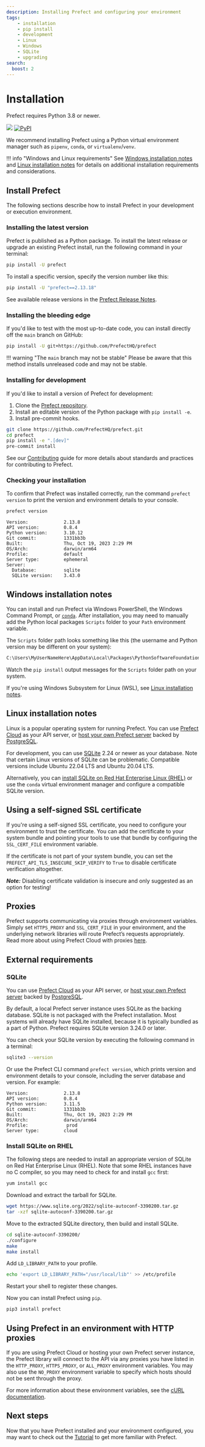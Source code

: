 ```yaml
---
description: Installing Prefect and configuring your environment
tags:
    - installation
    - pip install
    - development
    - Linux
    - Windows
    - SQLite
    - upgrading
search:
  boost: 2
---
```



# Installation

Prefect requires Python 3.8 or newer.

<p align="left">
    <a href="https://pypi.python.org/pypi/prefect/" alt="Python Versions">
        <img src="https://img.shields.io/pypi/pyversions/prefect?color=0052FF&labelColor=090422" /></a>
    <a href="https://pypi.python.org/pypi/prefect/" alt="PyPI version">
        <img alt="PyPI" src="https://img.shields.io/pypi/v/prefect?color=0052FF&labelColor=090422"></a>
</p>

We recommend installing Prefect using a Python virtual environment manager such as `pipenv`, `conda`, or `virtualenv`/`venv`.

!!! info "Windows and Linux requirements"
    See [Windows installation notes](#windows-installation-notes) and [Linux installation notes](#linux-installation-notes) for details on additional installation requirements and considerations.

## Install Prefect

The following sections describe how to install Prefect in your development or execution environment.

### Installing the latest version

Prefect is published as a Python package. To install the latest release or upgrade an existing Prefect install, run the following command in your terminal:

```bash
pip install -U prefect
```

To install a specific version, specify the version number like this:

```bash
pip install -U "prefect==2.13.18"
```

See available release versions in the [Prefect Release Notes](https://github.com/PrefectHQ/prefect/blob/main/RELEASE-NOTES.md).

### Installing the bleeding edge

If you'd like to test with the most up-to-date code, you can install directly off the `main` branch on GitHub:

```bash
pip install -U git+https://github.com/PrefectHQ/prefect
```

!!! warning "The `main` branch may not be stable"
    Please be aware that this method installs unreleased code and may not be stable.

### Installing for development

If you'd like to install a version of Prefect for development:

1. Clone the [Prefect repository](https://github.com/PrefectHQ/prefect).
2. Install an editable version of the Python package with `pip install -e`.
3. Install pre-commit hooks.

```bash
git clone https://github.com/PrefectHQ/prefect.git
cd prefect
pip install -e ".[dev]"
pre-commit install
```

See our [Contributing](/contributing/overview/) guide for more details about standards and practices for contributing to Prefect.

### Checking your installation

To confirm that Prefect was installed correctly, run the command `prefect version` to print the version and environment details to your console.

```bash
prefect version
```

```{.output .no-copy }
Version:             2.13.8
API version:         0.8.4
Python version:      3.10.12
Git commit:          1331bb3b
Built:               Thu, Oct 19, 2023 2:29 PM
OS/Arch:             darwin/arm64
Profile:             default
Server type:         ephemeral
Server:
  Database:          sqlite
  SQLite version:    3.43.0
```

## Windows installation notes

You can install and run Prefect via Windows PowerShell, the Windows Command Prompt, or [`conda`](https://docs.conda.io/projects/conda/en/latest/user-guide/install/windows.html). After installation, you may need to manually add the Python local packages `Scripts` folder to your `Path` environment variable.

The `Scripts` folder path looks something like this (the username and Python version may be different on your system):

```bash
C:\Users\MyUserNameHere\AppData\Local\Packages\PythonSoftwareFoundation.Python.3.11_qbz5n2kfra8p0\LocalCache\local-packages\Python311\Scripts
```

Watch the `pip install` output messages for the `Scripts` folder path on your system.

If you're using Windows Subsystem for Linux (WSL), see [Linux installation notes](#linux-installation-notes).

## Linux installation notes

Linux is a popular operating system for running Prefect. You can use [Prefect Cloud](/ui/cloud/) as your API server, or [host your own Prefect server](/host/) backed by [PostgreSQL](/concepts/database/#configuring_a_postgresql_database).

For development, you can use [SQLite](/concepts/database/#configuring_a_sqlite_database) 2.24 or newer as your database. Note that certain Linux versions of SQLite can be problematic. Compatible versions include Ubuntu 22.04 LTS and Ubuntu 20.04 LTS.

Alternatively, you can [install SQLite on Red Hat Enterprise Linux (RHEL)](#install-sqlite-on-rhel) or use the `conda` virtual environment manager and configure a compatible SQLite version.

## Using a self-signed SSL certificate

If you're using a self-signed SSL certificate, you need to configure your
environment to trust the certificate. You can add the
certificate to your system bundle and pointing your tools to use that bundle by configuring the `SSL_CERT_FILE` environment variable.

If the certificate is not part of your system bundle, you can set the
`PREFECT_API_TLS_INSECURE_SKIP_VERIFY` to `True` to disable certificate verification altogether.

***Note:*** Disabling certificate validation is insecure and only suggested as an option for testing!

## Proxies

Prefect supports communicating via proxies through environment variables. Simply set `HTTPS_PROXY` and `SSL_CERT_FILE` in your environment, and the underlying network libraries will route Prefect’s requests appropriately. Read more about using Prefect Cloud with proxies [here](https://discourse.prefect.io/t/using-prefect-cloud-with-proxies/1696).

## External requirements

### SQLite

You can use [Prefect Cloud](/ui/cloud/) as your API server, or [host your own Prefect server](/host/) backed by [PostgreSQL](/concepts/database/#configuring_a_postgresql_database).

By default, a local Prefect server instance uses SQLite as the backing database. SQLite is not packaged with the Prefect installation. Most systems will already have SQLite installed, because it is typically bundled as a part of Python. Prefect requires SQLite version 3.24.0 or later.

You can check your SQLite version by executing the following command in a terminal:

```bash
sqlite3 --version
```

Or use the Prefect CLI command `prefect version`, which prints version and environment details to your console, including the server database and version. For example:

```{.output .no-copy }
Version:             2.13.8
API version:         0.8.4
Python version:      3.11.5
Git commit:          1331bb3b
Built:               Thu, Oct 19, 2023 2:29 PM
OS/Arch:             darwin/arm64
Profile:              prod
Server type:         cloud
```

### Install SQLite on RHEL

The following steps are needed to install an appropriate version of SQLite on Red Hat Enterprise Linux (RHEL). Note that some RHEL instances have no C compiler, so you may need to check for and install `gcc` first:

```bash
yum install gcc
```

Download and extract the tarball for SQLite.

```bash
wget https://www.sqlite.org/2022/sqlite-autoconf-3390200.tar.gz
tar -xzf sqlite-autoconf-3390200.tar.gz
```

Move to the extracted SQLite directory, then build and install SQLite.

```bash
cd sqlite-autoconf-3390200/
./configure
make
make install
```

Add `LD_LIBRARY_PATH` to your profile.

```bash
echo 'export LD_LIBRARY_PATH="/usr/local/lib"' >> /etc/profile
```

Restart your shell to register these changes.

Now you can install Prefect using `pip`.

```bash
pip3 install prefect
```

## Using Prefect in an environment with HTTP proxies

If you are using Prefect Cloud or hosting your own Prefect server instance, the Prefect library
will connect to the API via any proxies you have listed in the `HTTP_PROXY`,
`HTTPS_PROXY`, or `ALL_PROXY` environment variables.  You may also use the `NO_PROXY`
environment variable to specify which hosts should not be sent through the proxy.

For more information about these environment variables, see the [cURL
documentation](https://everything.curl.dev/usingcurl/proxies/env).

## Next steps

Now that you have Prefect installed and your environment configured, you may want to check out the [Tutorial](/tutorial/) to get more familiar with Prefect.
